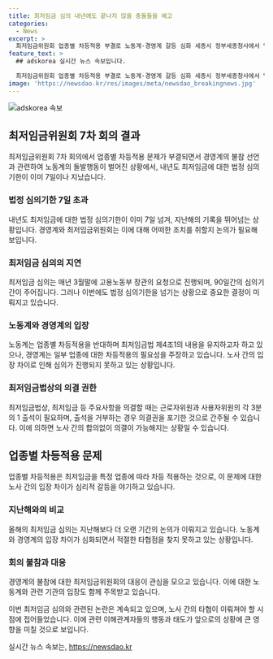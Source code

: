 ```yaml
---
title: 최저임금 심의 내년에도 끝나지 않을 충돌들을 예고
categories:
  - News
excerpt: >
  최저임금위원회 업종별 차등적용 부결로 노동계·경영계 갈등 심화 세종시 정부세종청사에서 열린 최저임금위원회 제7차 전원회의에서 돌발행동이 있었다. 근로자위원들이 업종별 차등적용에 반대하면서 최임위의 늦은 대처에 항의했고, 경영계는 회의 불참을 선언했다. 이에 최임위의 최초요구안 공개가 미뤄질 것으로 보인다. 최저임금법상 심의기한을 넘기는 상황에서 노동계와 경영계의 대립이 더욱 심화되고 있다.
feature_text: >
  ## adskorea 실시간 뉴스 속보입니다.

  최저임금위원회 업종별 차등적용 부결로 노동계·경영계 갈등 심화 세종시 정부세종청사에서 열린 최저임금위원회 제7차 전원회의에서 돌발행동이 있었다. 근로자위원들이 업종별 차등적용에 반대하면서 최임위의 늦은 대처에 항의했고, 경영계는 회의 불참을 선언했다. 이에 최임위의 최초요구안 공개가 미뤄질 것으로 보인다. 최저임금법상 심의기한을 넘기는 상황에서 노동계와 경영계의 대립이 더욱 심화되고 있다.
image: 'https://newsdao.kr/res/images/meta/newsdao_breakingnews.jpg'
---
```


<p><img src="https://newsdao.kr/res/images/meta/newsdao_breakingnews.jpg" alt="adskorea 속보" /></p>

<h2 data-ke-size="size26">최저임금위원회 7차 회의 결과</h2>

<p data-ke-size="size16">최저임금위원회 7차 회의에서 업종별 차등적용 문제가 부결되면서 경영계의 불참 선언과 관련하여 노동계의 돌발행동이 벌어진 상황에서, 내년도 최저임금에 대한 법정 심의기한이 이미 7일이나 지났습니다.</p>

<h3>법정 심의기한 7일 초과</h3>

<p data-ke-size="size16">내년도 최저임금에 대한 법정 심의기한이 이미 7일 넘겨, 지난해의 기록을 뛰어넘는 상황입니다. 경영계와 최저임금위원회는 이에 대해 어떠한 조치를 취할지 논의가 필요해 보입니다.</p>

<h3>최저임금 심의의 지연</h3>

<p data-ke-size="size16">최저임금 심의는 매년 3월말에 고용노동부 장관의 요청으로 진행되며, 90일간의 심의기간이 주어집니다. 그러나 이번에도 법정 심의기한을 넘기는 상황으로 중요한 결정이 미뤄지고 있습니다.</p>

<h3>노동계와 경영계의 입장</h3>

<p data-ke-size="size16">노동계는 업종별 차등적용을 반대하며 최저임금법 제4조1의 내용을 유지하고자 하고 있으나, 경영계는 일부 업종에 대한 차등적용의 필요성을 주장하고 있습니다. 노사 간의 입장 차이로 인해 심의가 진행되지 못하고 있는 상황입니다.</p>

<h3>최저임금법상의 의결 권한</h3>

<p data-ke-size="size16">최저임금법상, 최저임금 등 주요사항을 의결할 때는 근로자위원과 사용자위원의 각 3분의 1 출석이 필요하며, 출석을 거부하는 경우 의결권을 포기한 것으로 간주될 수 있습니다. 이에 의하면 노사 간의 합의없이 의결이 가능해지는 상황일 수 있습니다.</p>

<h2 data-ke-size="size26">업종별 차등적용 문제</h2>

<p data-ke-size="size16">업종별 차등적용은 최저임금을 특정 업종에 따라 차등 적용하는 것으로, 이 문제에 대한 노사 간의 입장 차이가 심리적 갈등을 야기하고 있습니다.</p>

<h3>지난해와의 비교</h3>

<p data-ke-size="size16">올해의 최저임금 심의는 지난해보다 더 오랜 기간의 논의가 이뤄지고 있습니다. 노동계와 경영계의 입장 차이가 심화되면서 적절한 타협점을 찾지 못하고 있는 상황입니다.</p>

<h3>회의 불참과 대응</h3>

<p data-ke-size="size16">경영계의 불참에 대한 최저임금위원회의 대응이 관심을 모으고 있습니다. 이에 대한 노동계와 관련 기관의 입장도 함께 주목받고 있습니다.</p>

<p data-ke-size="size16">이번 최저임금 심의와 관련된 논란은 계속되고 있으며, 노사 간의 타협이 이뤄져야 할 시점에 접어들었습니다. 이에 관련 이해관계자들의 행동과 태도가 앞으로의 상황에 큰 영향을 미칠 것으로 보입니다.</p>
실시간 뉴스 속보는, <a href="https://newsdao.kr" rel="dofollow">https://newsdao.kr</a>


